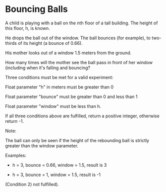 # Bouncing Balls

A child is playing with a ball on the nth floor of a tall building. The height of this floor, h, is known.

He drops the ball out of the window. The ball bounces (for example), to two-thirds of its height (a bounce of 0.66).

His mother looks out of a window 1.5 meters from the ground.

How many times will the mother see the ball pass in front of her window (including when it's falling and bouncing?

Three conditions must be met for a valid experiment:

Float parameter "h" in meters must be greater than 0

Float parameter "bounce" must be greater than 0 and less than 1

Float parameter "window" must be less than h.

If all three conditions above are fulfilled, return a positive integer, otherwise return -1.

Note:

The ball can only be seen if the height of the rebounding ball is strictly greater than the window parameter.

Examples:

- h = 3, bounce = 0.66, window = 1.5, result is 3

- h = 3, bounce = 1, window = 1.5, result is -1 

(Condition 2) not fulfilled).
